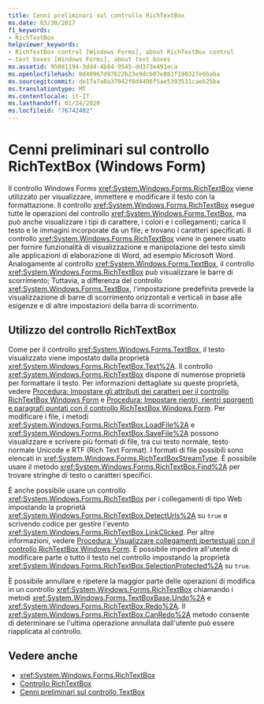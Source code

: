 ```yaml
---
title: Cenni preliminari sul controllo RichTextBox
ms.date: 03/30/2017
f1_keywords:
- RichTextBox
helpviewer_keywords:
- RichTextBox control [Windows Forms], about RichTextBox control
- text boxes [Windows Forms], about text boxes
ms.assetid: 95081194-3dd4-4b84-9545-dd373e491eca
ms.openlocfilehash: 0d40967d97622b23e9dcb07e861f190327e6baba
ms.sourcegitcommit: de17a7a0a37042f0d4406f5ae5393531caeb25ba
ms.translationtype: MT
ms.contentlocale: it-IT
ms.lasthandoff: 01/24/2020
ms.locfileid: "76742402"
---
```

# <a name="richtextbox-control-overview-windows-forms"></a>Cenni preliminari sul controllo RichTextBox (Windows Form)
Il controllo Windows Forms <xref:System.Windows.Forms.RichTextBox> viene utilizzato per visualizzare, immettere e modificare il testo con la formattazione. Il controllo <xref:System.Windows.Forms.RichTextBox> esegue tutte le operazioni del controllo <xref:System.Windows.Forms.TextBox>, ma può anche visualizzare i tipi di carattere, i colori e i collegamenti; carica il testo e le immagini incorporate da un file; e trovano i caratteri specificati. Il controllo <xref:System.Windows.Forms.RichTextBox> viene in genere usato per fornire funzionalità di visualizzazione e manipolazione del testo simili alle applicazioni di elaborazione di Word, ad esempio Microsoft Word. Analogamente al controllo <xref:System.Windows.Forms.TextBox>, il controllo <xref:System.Windows.Forms.RichTextBox> può visualizzare le barre di scorrimento; Tuttavia, a differenza del controllo <xref:System.Windows.Forms.TextBox>, l'impostazione predefinita prevede la visualizzazione di barre di scorrimento orizzontali e verticali in base alle esigenze e di altre impostazioni della barra di scorrimento.  
  
## <a name="working-with-the-richtextbox-control"></a>Utilizzo del controllo RichTextBox  
 Come per il controllo <xref:System.Windows.Forms.TextBox>, il testo visualizzato viene impostato dalla proprietà <xref:System.Windows.Forms.RichTextBox.Text%2A>. Il controllo <xref:System.Windows.Forms.RichTextBox> dispone di numerose proprietà per formattare il testo. Per informazioni dettagliate su queste proprietà, vedere [Procedura: Impostare gli attributi dei caratteri per il controllo RichTextBox Windows Form](how-to-set-font-attributes-for-the-windows-forms-richtextbox-control.md) e [Procedura: Impostare rientri, rientri sporgenti e paragrafi puntati con il controllo RichTextBox Windows Form](set-indents-hanging-indents-bulleted-paragraphs-with-wf-richtextbox.md). Per modificare i file, i metodi <xref:System.Windows.Forms.RichTextBox.LoadFile%2A> e <xref:System.Windows.Forms.RichTextBox.SaveFile%2A> possono visualizzare e scrivere più formati di file, tra cui testo normale, testo normale Unicode e RTF (Rich Text Format). I formati di file possibili sono elencati in <xref:System.Windows.Forms.RichTextBoxStreamType>. È possibile usare il metodo <xref:System.Windows.Forms.RichTextBox.Find%2A> per trovare stringhe di testo o caratteri specifici.  
  
 È anche possibile usare un controllo <xref:System.Windows.Forms.RichTextBox> per i collegamenti di tipo Web impostando la proprietà <xref:System.Windows.Forms.RichTextBox.DetectUrls%2A> su `true` e scrivendo codice per gestire l'evento <xref:System.Windows.Forms.RichTextBox.LinkClicked>. Per altre informazioni, vedere [Procedura: Visualizzare collegamenti ipertestuali con il controllo RichTextBox Windows Form](how-to-display-web-style-links-with-the-windows-forms-richtextbox-control.md). È possibile impedire all'utente di modificare parte o tutto il testo nel controllo impostando la proprietà <xref:System.Windows.Forms.RichTextBox.SelectionProtected%2A> su `true`.  
  
 È possibile annullare e ripetere la maggior parte delle operazioni di modifica in un controllo <xref:System.Windows.Forms.RichTextBox> chiamando i metodi <xref:System.Windows.Forms.TextBoxBase.Undo%2A> e <xref:System.Windows.Forms.RichTextBox.Redo%2A>. Il <xref:System.Windows.Forms.RichTextBox.CanRedo%2A> metodo consente di determinare se l'ultima operazione annullata dall'utente può essere riapplicata al controllo.  
  
## <a name="see-also"></a>Vedere anche

- <xref:System.Windows.Forms.RichTextBox>
- [Controllo RichTextBox](richtextbox-control-windows-forms.md)
- [Cenni preliminari sul controllo TextBox](textbox-control-overview-windows-forms.md)
